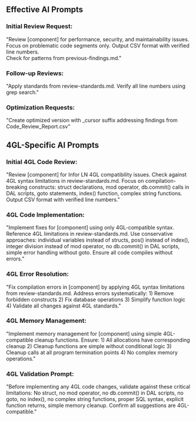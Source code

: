 ## Effective AI Prompts

### Initial Review Request:
"Review [component] for performance, security, and maintainability issues.  
Focus on problematic code segments only. Output CSV format with verified line numbers.  
Check for patterns from previous-findings.md."

### Follow-up Reviews:
"Apply standards from review-standards.md. Verify all line numbers using grep search."

### Optimization Requests:
"Create optimized version with _cursor suffix addressing findings from Code_Review_Report.csv"

## 4GL-Specific AI Prompts

### Initial 4GL Code Review:
"Review [component] for Infor LN 4GL compatibility issues. Check against 4GL syntax limitations in review-standards.md. Focus on compilation-breaking constructs: struct declarations, mod operator, db.commit() calls in DAL scripts, goto statements, index() function, complex string functions. Output CSV format with verified line numbers."

### 4GL Code Implementation:
"Implement fixes for [component] using only 4GL-compatible syntax. Reference 4GL limitations in review-standards.md. Use conservative approaches: individual variables instead of structs, pos() instead of index(), integer division instead of mod operator, no db.commit() in DAL scripts, simple error handling without goto. Ensure all code compiles without errors."

### 4GL Error Resolution:
"Fix compilation errors in [component] by applying 4GL syntax limitations from review-standards.md. Address errors systematically: 1) Remove forbidden constructs 2) Fix database operations 3) Simplify function logic 4) Validate all changes against 4GL standards."

### 4GL Memory Management:
"Implement memory management for [component] using simple 4GL-compatible cleanup functions. Ensure: 1) All allocations have corresponding cleanup 2) Cleanup functions are simple without conditional logic 3) Cleanup calls at all program termination points 4) No complex memory operations."

### 4GL Validation Prompt:
"Before implementing any 4GL code changes, validate against these critical limitations: No struct, no mod operator, no db.commit() in DAL scripts, no goto, no index(), no complex string functions, proper SQL syntax, explicit function returns, simple memory cleanup. Confirm all suggestions are 4GL-compatible."
